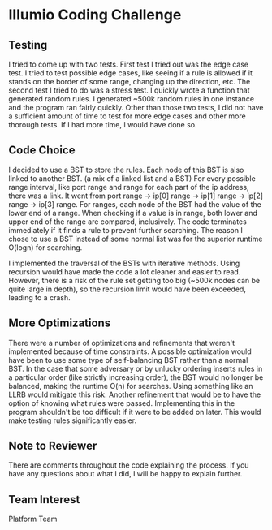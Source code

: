 # Illumio Coding Challenge

## Testing
I tried to come up with two tests. First test I tried out was the edge case test. I tried to test possible edge cases, like seeing if a rule is allowed if it stands on the border of some range, changing up the direction, etc. The second test I tried to do was a stress test. I quickly wrote a function that generated random rules. I generated ~500k random rules in one instance and the program ran fairly quickly. Other than those two tests, I did not have a sufficient amount of time to test for more edge cases and other more thorough tests. If I had more time, I would have done so.

## Code Choice
I decided to use a BST to store the rules. Each node of this BST is also linked to another BST. (a mix of a linked list and a BST) For every possible range interval, like port range and range for each part of the ip address, there was a link. It went from port range -> ip[0] range -> ip[1] range -> ip[2] range -> ip[3] range. For ranges, each node of the BST had the value of the lower end of a range. When checking if a value is in range, both lower and upper end of the range are compared, inclusively. The code terminates immediately if it finds a rule to prevent further searching. The reason I chose to use a BST instead of some normal list was for the superior runtime O(logn) for searching.

I implemented the traversal of the BSTs with iterative methods. Using recursion would have made the code a lot cleaner and easier to read. However, there is a risk of the rule set getting too big (~500k nodes can be quite large in depth), so the recursion limit would have been exceeded, leading to a crash.

## More Optimizations
There were a number of optimizations and refinements that weren't implemented because of time constraints. A possible optimization would have been to use some type of self-balancing BST rather than a normal BST. In the case that some adversary or by unlucky ordering inserts rules in a particular order (like strictly increasing order), the BST would no longer be balanced, making the runtime O(n) for searches. Using something like an LLRB would mitigate this risk. Another refinement that would be to have the option of knowing what rules were passed. Implementing this in the program shouldn't be too difficult if it were to be added on later. This would make testing rules significantly easier.

## Note to Reviewer
There are comments throughout the code explaining the process. If you have any questions about what I did, I will be happy to explain further.

## Team Interest
Platform Team